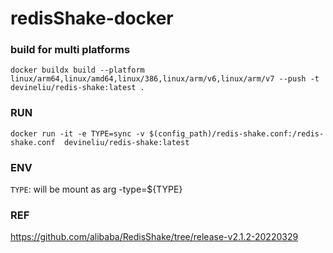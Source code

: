 # redisShake-docker

### build for multi platforms
```
docker buildx build --platform linux/arm64,linux/amd64,linux/386,linux/arm/v6,linux/arm/v7 --push -t devineliu/redis-shake:latest .
``` 

### RUN 
```
docker run -it -e TYPE=sync -v $(config_path)/redis-shake.conf:/redis-shake.conf  devineliu/redis-shake:latest 
```


### ENV

`TYPE`: will be mount as arg -type=${TYPE} 


### REF 

https://github.com/alibaba/RedisShake/tree/release-v2.1.2-20220329